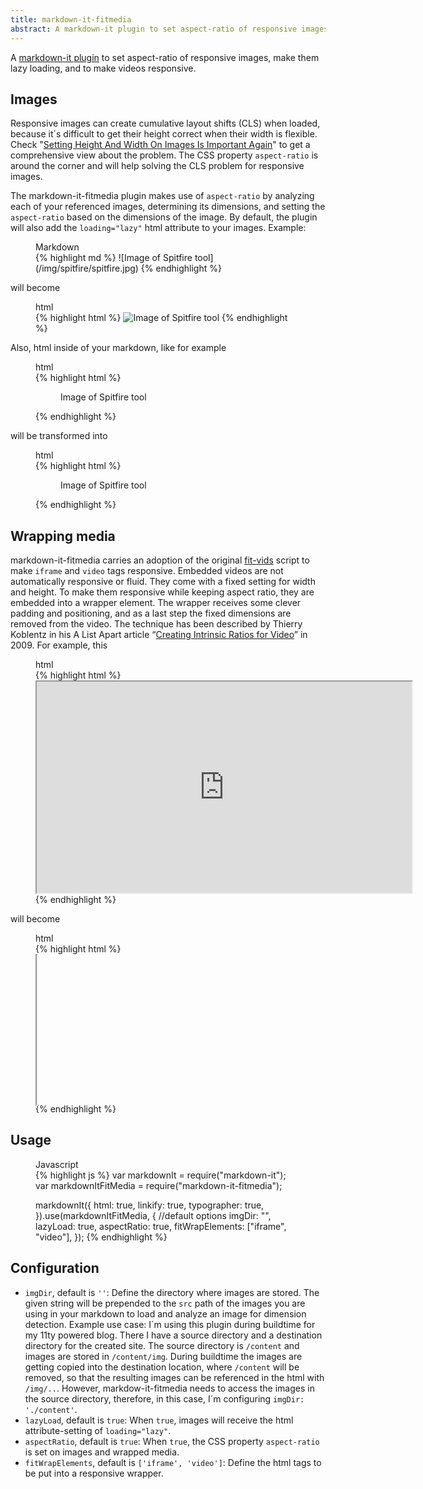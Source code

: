 ```yaml
---
title: markdown-it-fitmedia
abstract: A markdown-it plugin to set aspect-ratio of responsive images, make them lazy loading, and to make videos responsive.
---
```


A [markdown-it plugin](https://www.npmjs.com/package/markdown-it-fitmedia) to set aspect-ratio of responsive images, make them lazy loading, and to make videos responsive.

## Images

Responsive images can create cumulative layout shifts (CLS) when loaded, because it´s difficult to get their height correct when their width is flexible. Check "[Setting Height And Width On Images Is Important Again](https://www.smashingmagazine.com/2020/03/setting-height-width-images-important-again/)" to get a comprehensive view about the problem. The CSS property `aspect-ratio` is around the corner and will help solving the CLS problem for responsive images.

The markdown-it-fitmedia plugin makes use of `aspect-ratio` by analyzing each of your referenced images, determining its dimensions, and setting the `aspect-ratio` based on the dimensions of the image. By default, the plugin will also add the `loading="lazy"` html attribute to your images. Example:

<figure class="breakout-r">
<figcaption>Markdown</figcaption>
{% highlight md %}
![Image of Spitfire tool](/img/spitfire/spitfire.jpg)
{% endhighlight %}
</figure>

will become

<figure class="breakout-r">
<figcaption>html</figcaption>
{% highlight html %}
<img alt="Image of Spitfire tool" src="/img/spitfire/spitfire.jpg" loading="lazy" style="aspect-ratio:750/388;">
{% endhighlight %}
</figure>

Also, html inside of your markdown, like for example

<figure class="breakout-r">
<figcaption>html</figcaption>
{% highlight html %}
<figure>
<img alt="" src="/img/spitfire/spitfire.jpg" >
<figcaption>Image of Spitfire tool</figcaption>
</figure>
{% endhighlight %}
</figure>

will be transformed into

<figure class="breakout-r">
<figcaption>html</figcaption>
{% highlight html %}
<figure>
<img alt="" src="/img/spitfire/spitfire.jpg" loading="lazy" style="aspect-ratio:750/388;">
<figcaption>Image of Spitfire tool</figcaption>
</figure>
{% endhighlight %}
</figure>

## Wrapping media

markdown-it-fitmedia carries an adoption of the original [fit-vids](http://fitvidsjs.com) script to make `iframe` and `video` tags responsive. Embedded videos are not automatically responsive or fluid. They come with a fixed setting for width and height. To make them responsive while keeping aspect ratio, they are embedded into a wrapper element. The wrapper receives some clever padding and positioning, and as a last step the fixed dimensions are removed from the video. The technique has been described by Thierry Koblentz in his A List Apart article “[Creating Intrinsic Ratios for Video](https://alistapart.com/article/creating-intrinsic-ratios-for-video/)” in 2009. For example, this

<figure class="breakout-r">
<figcaption>html</figcaption>
{% highlight html %}
<iframe src="https://player.vimeo.com/video/304626830" width="600" height="338"></iframe>
{% endhighlight %}
</figure>

will become

<figure class="breakout-r">
<figcaption>html</figcaption>
{% highlight html %}
<div class="fit-media" style="position:relative; height:0; padding-bottom:56.333333333333336%;aspect-ratio:600/338;">
<iframe src="https://player.vimeo.com/video/304626830"  style="position:absolute; top:0; left:0; width:100%; height:100%;"></iframe>
</div>
{% endhighlight %}
</figure>

## Usage

<figure class="breakout-r">
<figcaption>Javascript</figcaption>
{% highlight js %}
var markdownIt = require("markdown-it");
var markdownItFitMedia = require("markdown-it-fitmedia");

markdownIt({
  html: true,
  linkify: true,
  typographer: true,
}).use(markdownItFitMedia, {
  //default options
  imgDir: "",
  lazyLoad: true,
  aspectRatio: true,
  fitWrapElements: ["iframe", "video"],
});
{% endhighlight %}
</figure>

## Configuration

- `imgDir`, default is `''`: Define the directory where images are stored. The given string will be prepended to the `src` path of the images you are using in your markdown to load and analyze an image for dimension detection. Example use case: I´m using this plugin during buildtime for my 11ty powered blog. There I have a source directory and a destination directory for the created site. The source directory is `/content` and images are stored in `/content/img`. During buildtime the images are getting copied into the destination location, where `/content` will be removed, so that the resulting images can be referenced in the html with `/img/..`. However, markdow-it-fitmedia needs to access the images in the source directory, therefore, in this case, I´m configuring `imgDir: './content'`.
- `lazyLoad`, default is `true`: When `true`, images will receive the html attribute-setting of `loading="lazy"`.
- `aspectRatio`, default is `true`: When `true`, the CSS property `aspect-ratio` is set on images and wrapped media.
- `fitWrapElements`, default is `['iframe', 'video']`: Define the html tags to be put into a responsive wrapper.
